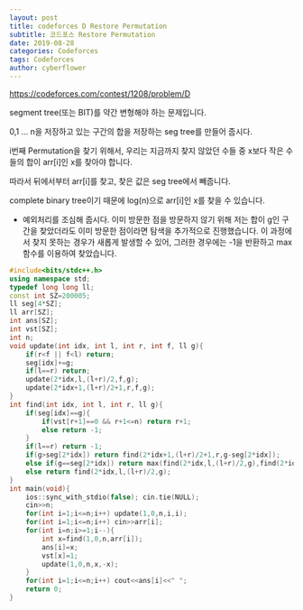 ```yaml
---
layout: post
title: codeforces D Restore Permutation
subtitle: 코드포스 Restore Permutation
date: 2019-08-28
categories: Codeforces
tags: Codeforces
author: cyberflower
---
```


<https://codeforces.com/contest/1208/problem/D>

segment tree(또는 BIT)를 약간 변형해야 하는 문제입니다.

0,1 ... n을 저장하고 있는 구간의 합을 저장하는 seg tree를 만들어 줍시다.

i번째 Permutation을 찾기 위해서, 우리는 지금까지 찾지 않았던 수들 중 x보다 작은 수들의 합이 arr[i]인 x를 찾아야 합니다.

따라서 뒤에서부터 arr[i]를 찾고, 찾은 값은 seg tree에서 빼줍니다.

complete binary tree이기 때문에 log(n)으로 arr[i]인 x를 찾을 수 있습니다.

* 예외처리를 조심해 줍시다. 이미 방문한 점을 방문하지 않기 위해 저는 합이 g인 구간을 찾았더라도 이미 방문한 점이라면 탐색을 추가적으로 진행했습니다. 이 과정에서 찾지 못하는 경우가 새롭게 발생할 수 있어, 그러한 경우에는 -1을 반환하고 max 함수를 이용하여 찾았습니다.

```cpp
#include<bits/stdc++.h>
using namespace std;
typedef long long ll;
const int SZ=200005;
ll seg[4*SZ];
ll arr[SZ];
int ans[SZ];
int vst[SZ];
int n;
void update(int idx, int l, int r, int f, ll g){
	if(r<f || f<l) return;
	seg[idx]+=g;
	if(l==r) return;
	update(2*idx,l,(l+r)/2,f,g);
	update(2*idx+1,(l+r)/2+1,r,f,g);
}
int find(int idx, int l, int r, ll g){
	if(seg[idx]==g){
		if(vst[r+1]==0 && r+1<=n) return r+1;
		else return -1;
	}
	if(l==r) return -1;
	if(g>seg[2*idx]) return find(2*idx+1,(l+r)/2+1,r,g-seg[2*idx]);
	else if(g==seg[2*idx]) return max(find(2*idx,l,(l+r)/2,g),find(2*idx+1,(l+r)/2+1,r,g-seg[2*idx]));
	else return find(2*idx,l,(l+r)/2,g);
}
int main(void){
	ios::sync_with_stdio(false); cin.tie(NULL);
	cin>>n;
	for(int i=1;i<=n;i++) update(1,0,n,i,i);
	for(int i=1;i<=n;i++) cin>>arr[i];
	for(int i=n;i>=1;i--){
		int x=find(1,0,n,arr[i]);
		ans[i]=x;
		vst[x]=1;
		update(1,0,n,x,-x);
	}
	for(int i=1;i<=n;i++) cout<<ans[i]<<" ";
	return 0;
}
```
